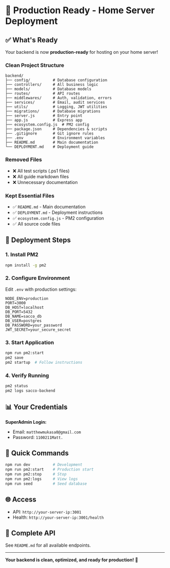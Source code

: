# 🎉 Production Ready - Home Server Deployment

## ✅ What's Ready

Your backend is now **production-ready** for hosting on your home server!

### Clean Project Structure
```
backend/
├── config/          # Database configuration
├── controllers/     # All business logic
├── models/          # Database models
├── routes/          # API routes
├── middlewares/     # Auth, validation, errors
├── services/        # Email, audit services
├── utils/           # Logging, JWT utilities
├── migrations/      # Database migrations
├── server.js        # Entry point
├── app.js           # Express app
├── ecosystem.config.js  # PM2 config
├── package.json     # Dependencies & scripts
├── .gitignore       # Git ignore rules
├── .env             # Environment variables
├── README.md        # Main documentation
└── DEPLOYMENT.md    # Deployment guide
```

### Removed Files
- ❌ All test scripts (.ps1 files)
- ❌ All guide markdown files
- ❌ Unnecessary documentation

### Kept Essential Files
- ✅ `README.md` - Main documentation
- ✅ `DEPLOYMENT.md` - Deployment instructions
- ✅ `ecosystem.config.js` - PM2 configuration
- ✅ All source code files

## 🚀 Deployment Steps

### 1. Install PM2
```bash
npm install -g pm2
```

### 2. Configure Environment
Edit `.env` with production settings:
```env
NODE_ENV=production
PORT=3000
DB_HOST=localhost
DB_PORT=5432
DB_NAME=sacco_db
DB_USER=postgres
DB_PASSWORD=your_password
JWT_SECRET=your_secure_secret
```

### 3. Start Application
```bash
npm run pm2:start
pm2 save
pm2 startup  # Follow instructions
```

### 4. Verify Running
```bash
pm2 status
pm2 logs sacco-backend
```

## 📊 Your Credentials

**SuperAdmin Login:**
- Email: `matthewmukasa0@gmail.com`
- Password: `1100211Matt.`

## 🔗 Quick Commands

```bash
npm run dev          # Development
npm run pm2:start    # Production start
npm run pm2:stop     # Stop
npm run pm2:logs     # View logs
npm run seed         # Seed database
```

## 🌐 Access

- API: `http://your-server-ip:3001`
- Health: `http://your-server-ip:3001/health`

## 📝 Complete API

See `README.md` for all available endpoints.

---

**Your backend is clean, optimized, and ready for production!** 🎉

